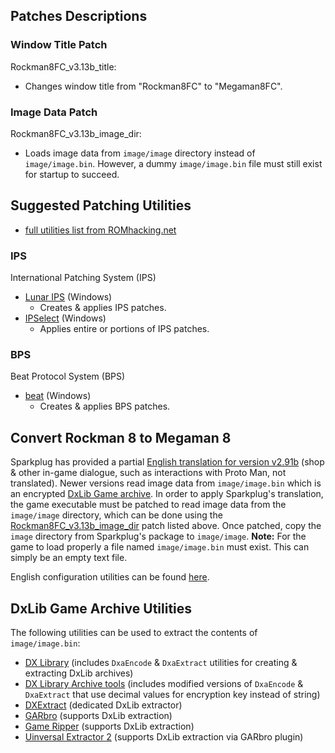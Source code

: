 
## Patches Descriptions

### Window Title Patch

Rockman8FC_v3.13b_title:
- Changes window title from "Rockman8FC" to "Megaman8FC".

### Image Data Patch

Rockman8FC_v3.13b_image_dir:
- Loads image data from `image/image` directory instead of `image/image.bin`. However, a dummy
  `image/image.bin` file must still exist for startup to succeed.

## Suggested Patching Utilities

- [full utilities list from ROMhacking.net](https://www.romhacking.net/?page=utilities&category=2)

### IPS

International Patching System (IPS)

- [Lunar IPS](https://www.romhacking.net/utilities/240/) (Windows)
    - Creates & applies IPS patches.
- [IPSelect](https://www.romhacking.net/utilities/14/) (Windows)
    - Applies entire or portions of IPS patches.

### BPS

Beat Protocol System (BPS)

- [beat](https://www.romhacking.net/utilities/893/) (Windows)
    - Creates & applies BPS patches.

## Convert Rockman 8 to Megaman 8

Sparkplug has provided a partial [English translation for version v2.91b](https://drive.google.com/file/d/1gTTY3I-sjL8wHyqT731iAD5E_Uhl3ZP1/view)
(shop & other in-game dialogue, such as interactions with Proto Man, not translated). Newer versions
read image data from `image/image.bin` which is an encrypted
[DxLib Game archive](https://dxlib.xsrv.jp/). In order to apply Sparkplug's translation, the game
executable must be patched to read image data from the `image/image` directory, which can be done
using the [Rockman8FC_v3.13b_image_dir](#image-data-patch) patch listed above. Once patched, copy
the `image` directory from Sparkplug's package to `image/image`. __Note:__ For the game to load
properly a file named `image/image.bin` must exist. This can simply be an empty text file.

English configuration utilities can be found [here](../config).

## DxLib Game Archive Utilities

The following utilities can be used to extract the contents of `image/image.bin`:

- [DX Library](https://dxlib.xsrv.jp/dxdload.html) (includes `DxaEncode` & `DxaExtract` utilities
  for creating & extracting DxLib archives)
- [DX Library Archive tools](https://ulmf.org/threads/dx-library-archive-tools.10275/#post-953591)
  (includes modified versions of `DxaEncode` & `DxaExtract` that use decimal values for encryption
  key instead of string)
- [DXExtract](https://himeworks.com/tools/dxextract/) (dedicated DxLib extractor)
- [GARbro](https://github.com/morkt/GARbro) (supports DxLib extraction)
- [Game Ripper](https://gitlab.com/gameripper/gameripper) (supports DxLib extraction)
- [Uinversal Extractor 2](https://github.com/Bioruebe/UniExtract2) (supports DxLib extraction via
  GARbro plugin)
